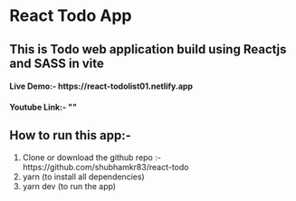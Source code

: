 # React Todo App
<h2>This is Todo web application build using <b>Reactjs</b> and <b>SASS</b> in vite</h2>
<h4>Live Demo:- https://react-todolist01.netlify.app </h4>
<h4>Youtube Link:- "" </h4>

<h2>How to run this app:-</h2>
<ol>
<li>Clone or download the github repo :- https://github.com/shubhamkr83/react-todo </li>
<li>yarn (to install all dependencies)</li>
<li>yarn dev (to run the app)</li>
</ol>

